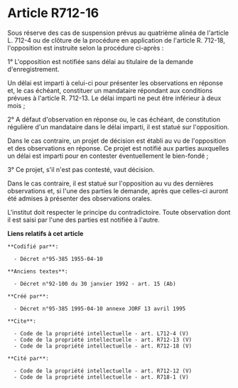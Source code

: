 # Article R712-16

Sous réserve des cas de suspension prévus au quatrième alinéa de l'article L. 712-4 ou de clôture de la procédure en
application de l'article R. 712-18, l'opposition est instruite selon la procédure ci-après : 

1° L'opposition est notifiée sans délai au titulaire de la demande d'enregistrement. 

Un délai est imparti à celui-ci pour présenter les observations en réponse et, le cas échéant, constituer un mandataire
répondant aux conditions prévues à l'article R. 712-13. Le délai imparti ne peut être inférieur à deux mois ; 

2° A défaut d'observation en réponse ou, le cas échéant, de constitution régulière d'un mandataire dans le délai imparti, il
est statué sur l'opposition. 

Dans le cas contraire, un projet de décision est établi au vu de l'opposition et des observations en réponse. Ce projet est
notifié aux parties auxquelles un délai est imparti pour en contester éventuellement le bien-fondé ; 

3° Ce projet, s'il n'est pas contesté, vaut décision. 

Dans le cas contraire, il est statué sur l'opposition au vu des dernières observations et, si l'une des parties le demande,
après que celles-ci auront été admises à présenter des observations orales. 

L'institut doit respecter le principe du contradictoire. Toute observation dont il est saisi par l'une des parties est
notifiée à l'autre.

**Liens relatifs à cet article**

	**Codifié par**:

	  - Décret n°95-385 1955-04-10

	**Anciens textes**:

	  - Décret n°92-100 du 30 janvier 1992 - art. 15 (Ab)

	**Créé par**:

	  - Décret n°95-385 1995-04-10 annexe JORF 13 avril 1995

	**Cite**:

	  - Code de la propriété intellectuelle - art. L712-4 (V)
	  - Code de la propriété intellectuelle - art. R712-13 (V)
	  - Code de la propriété intellectuelle - art. R712-18 (V)

	**Cité par**:

	  - Code de la propriété intellectuelle - art. R712-12 (V)
	  - Code de la propriété intellectuelle - art. R718-1 (V)
